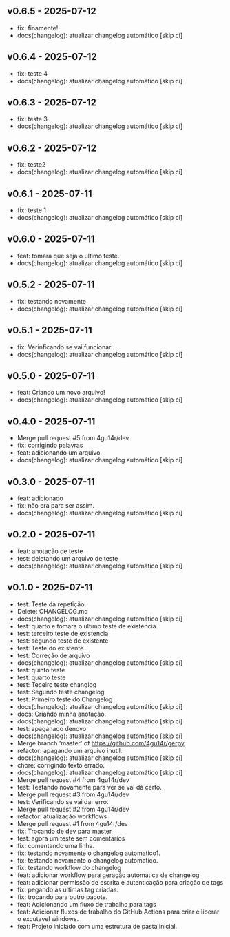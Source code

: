 ## v0.6.5 - 2025-07-12
- fix: finamente!
- docs(changelog): atualizar changelog automático [skip ci]
## v0.6.4 - 2025-07-12
- fix: teste 4
- docs(changelog): atualizar changelog automático [skip ci]
## v0.6.3 - 2025-07-12
- fix: teste 3
- docs(changelog): atualizar changelog automático [skip ci]
## v0.6.2 - 2025-07-12
- fix: teste2
- docs(changelog): atualizar changelog automático [skip ci]
## v0.6.1 - 2025-07-11
- fix: teste 1
- docs(changelog): atualizar changelog automático [skip ci]
## v0.6.0 - 2025-07-11
- feat: tomara que seja o ultimo teste.
- docs(changelog): atualizar changelog automático [skip ci]
## v0.5.2 - 2025-07-11
- fix: testando novamente
- docs(changelog): atualizar changelog automático [skip ci]
## v0.5.1 - 2025-07-11
- fix: Verinficando se vai funcionar.
- docs(changelog): atualizar changelog automático [skip ci]
## v0.5.0 - 2025-07-11
- feat: Criando um novo arquivo!
- docs(changelog): atualizar changelog automático [skip ci]
## v0.4.0 - 2025-07-11
- Merge pull request #5 from 4gu14r/dev
- fix: corrigindo palavras
- feat: adicionando um arquivo.
- docs(changelog): atualizar changelog automático [skip ci]
## v0.3.0 - 2025-07-11
- feat: adicionado
- fix: não era para ser assim.
- docs(changelog): atualizar changelog automático [skip ci]
## v0.2.0 - 2025-07-11
- feat: anotação de teste
- test: deletando um arquivo de teste
- docs(changelog): atualizar changelog automático [skip ci]
## v0.1.0 - 2025-07-11
- test: Teste da repetição.
- Delete:  CHANGELOG.md
- docs(changelog): atualizar changelog automático [skip ci]
- test: quarto e tomara o ultimo teste de existencia.
- test: terceiro teste de existencia
- test: segundo teste de existente
- test: Teste do existente.
- test: Correção de arquivo
- docs(changelog): atualizar changelog automático [skip ci]
- test: quinto teste
- test: quarto teste
- test: Teceiro teste changlog
- test: Segundo teste changelog
- test: Primeiro teste do Changelog
- docs(changelog): atualizar changelog automático [skip ci]
- docs: Criando minha anotação.
- docs(changelog): atualizar changelog automático [skip ci]
- test: apaganado denovo
- docs(changelog): atualizar changelog automático [skip ci]
- Merge branch 'master' of https://github.com/4gu14r/gerpy
- refactor: apagando um arquivo inutil.
- docs(changelog): atualizar changelog automático [skip ci]
- chore: corrigindo texto errado.
- docs(changelog): atualizar changelog automático [skip ci]
- Merge pull request #4 from 4gu14r/dev
- test: Testando novamente para ver se vai dá certo.
- Merge pull request #3 from 4gu14r/dev
- test: Verificando se vai dar erro.
- Merge pull request #2 from 4gu14r/dev
- refactor: atualização workflows
- Merge pull request #1 from 4gu14r/dev
- fix: Trocando de dev para master
- test: agora um teste sem comentarios
- fix: comentando uma linha.
- fix: testando novamente o changelog automatico1.
- fix: testando novamente o changelog automatico.
- fix: testando workflow do changelog
- feat: adicionar workflow para geração automática de changelog
- feat: adicionar permissão de escrita e autenticação para criação de tags
- fix: pegando as ultimas tag criadas.
- fix: trocando para outro pacote.
- feat: Adicionando um fluxo de trabalho para tags
- feat: Adicionar fluxos de trabalho do GitHub Actions para criar e liberar o excutavel windows.
- feat: Projeto iniciado com uma estrutura de pasta inicial.
